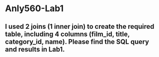 # Anly560-Lab1
## I used 2 joins (1 inner join) to create the required table, including 4 columns (film_id, title, category_id, name). Please find the SQL query and results in Lab1.
